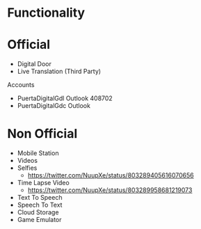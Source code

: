 # Functionality

# Official

- Digital Door
- Live Translation (Third Party)

Accounts

- PuertaDigitalGdl Outlook 408702
- PuertaDigitalGdc Outlook

# Non Official

- Mobile Station
- Videos
- Selfies
  - https://twitter.com/NuupXe/status/803289405616070656
- Time Lapse Video
  - https://twitter.com/NuupXe/status/803289958681219073
- Text To Speech
- Speech To Text
- Cloud Storage
- Game Emulator

